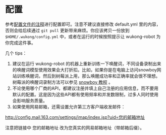 # 配置 #

参考[配置文件的注释](https://github.com/wzpan/wukong-robot/blob/master/static/default.yml)进行配置即可。注意不建议直接修改 default.yml 里的内容，否则会给后续通过 `git pull` 更新带来麻烦。你应该拷贝一份放到 `$HOME/.wukong/config.yml` 中，或者在运行的时候按照提示让 wukong-robot 为你完成这件事。

几个 tips：

1. 建议在运行 wukong-robot 的机器上重新训练一下唤醒词，不同设备录制出来的唤醒词模型使用效果会大打折扣。比如，如果你是在电脑上访问snowboy网站训练唤醒词，然后到树莓派上用，那么唤醒成功率和正确率就会很不理想。树莓派的唤醒词录制方法可以参见 [snowboy 教程](http://docs.kitt.ai/snowboy/#my-trained-model-works-well-on-laptops-but-not-on-pi-s) 。
2. 不论使用哪个厂商的API，都建议注册并填上自己注册的应用信息，而不要用默认的配置。这是因为这些API都有使用频率和并发数限制，过多人同时使用会影响服务质量。
3. 如果使用网易邮箱，还需设置允许第三方客户端收发邮件：

  <http://config.mail.163.com/settings/imap/index.jsp?uid=您的邮箱地址>

  注意把链接中 您的邮箱地址 改为您真实的网易邮箱地址（带邮箱后缀）。

